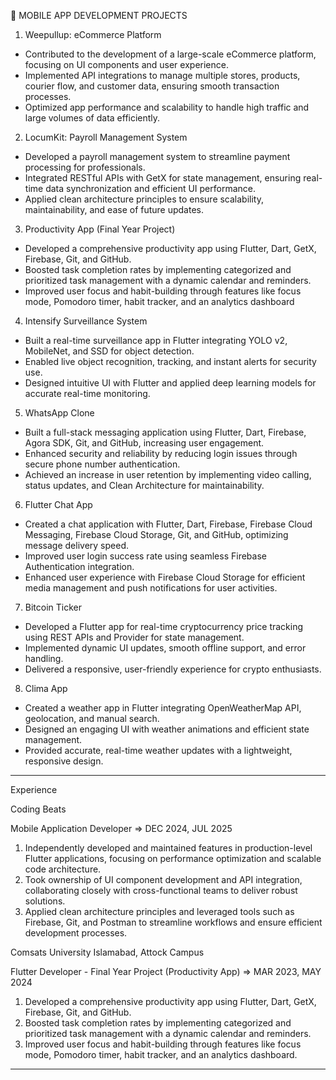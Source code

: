 📱 MOBILE APP DEVELOPMENT PROJECTS

1. Weepullup: eCommerce Platform
* Contributed to the development of a large-scale eCommerce platform, focusing on UI components and user experience.
* Implemented API integrations to manage multiple stores, products, courier flow, and customer data, ensuring smooth transaction processes.
* Optimized app performance and scalability to handle high traffic and large volumes of data efficiently.

2. LocumKit: Payroll Management System
* Developed a payroll management system to streamline payment processing for professionals.
* Integrated RESTful APIs with GetX for state management, ensuring real-time data synchronization and efficient UI performance.
* Applied clean architecture principles to ensure scalability, maintainability, and ease of future updates.

3. Productivity App (Final Year Project)
* Developed a comprehensive productivity app using Flutter, Dart, GetX, Firebase, Git, and GitHub.
* Boosted task completion rates by implementing categorized and prioritized task management with a dynamic calendar and reminders.
* Improved user focus and habit-building through features like focus mode, Pomodoro timer, habit tracker, and an analytics dashboard

4. Intensify Surveillance System
* Built a real-time surveillance app in Flutter integrating YOLO v2, MobileNet, and SSD for object detection.
* Enabled live object recognition, tracking, and instant alerts for security use.
* Designed intuitive UI with Flutter and applied deep learning models for accurate real-time monitoring.


5. WhatsApp Clone
* Built a full-stack messaging application using Flutter, Dart, Firebase, Agora SDK, Git, and GitHub, increasing
user engagement.
* Enhanced security and reliability by reducing login issues through secure phone number authentication.
* Achieved an increase in user retention by implementing video calling, status updates, and Clean Architecture for
maintainability.

6. Flutter Chat App
* Created a chat application with Flutter, Dart, Firebase, Firebase Cloud Messaging, Firebase Cloud Storage, Git, and GitHub, optimizing message delivery speed.
* Improved user login success rate using seamless Firebase Authentication integration.
* Enhanced user experience with Firebase Cloud Storage for efficient media management and push notifications for user activities.

7. Bitcoin Ticker
* Developed a Flutter app for real-time cryptocurrency price tracking using REST APIs and Provider for state management.
* Implemented dynamic UI updates, smooth offline support, and error handling.
* Delivered a responsive, user-friendly experience for crypto enthusiasts.

8. Clima App
* Created a weather app in Flutter integrating OpenWeatherMap API, geolocation, and manual search.
* Designed an engaging UI with weather animations and efficient state management.
* Provided accurate, real-time weather updates with a lightweight, responsive design.


--------------------------------------------------------------------------------------------------------------

Experience

Coding Beats

Mobile Application Developer => DEC 2024, JUL 2025

1. Independently developed and maintained features in production-level Flutter applications, focusing on performance optimization and scalable code architecture.
2. Took ownership of UI component development and API integration, collaborating closely with cross-functional teams to deliver robust solutions.
3. Applied clean architecture principles and leveraged tools such as Firebase, Git, and Postman to streamline workflows and ensure efficient development processes.


Comsats University Islamabad, Attock Campus

Flutter Developer - Final Year Project (Productivity App) => MAR 2023, MAY 2024

1. Developed a comprehensive productivity app using Flutter, Dart, GetX, Firebase, Git, and GitHub.
2. Boosted task completion rates by implementing categorized and prioritized task management with a dynamic calendar and reminders.
3. Improved user focus and habit-building through features like focus mode, Pomodoro timer, habit tracker, and an analytics dashboard.

--------------------------------------------------------------------------------------------------------------